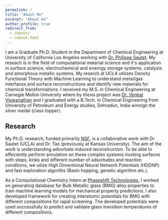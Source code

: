 ```yaml
---
permalink: /
title: "About Me"
excerpt: "About me"
author_profile: true
redirect_from: 
  - /about/
  - /about.html
---
```


I am a Graduate Ph.D. Student in the Department of Chemical Engineering at University of California Los Angeles working with [Dr. Philippe Sautet](http://www.seas.ucla.edu/sautet-group/member/).  My reseach is in the field of computational material science and it's application in surface science, electrochemical and enenrgy storage systems, catalysis and amorphous metallic systems. My reserch at UCLA utilizes Density Functional Theory with Machine Learning to understand metal/gas interfaces and surface reconstructions and identify new materials for chemical transformations. I received my M.S. in Chemical Engineering at Carnegie Mellon University where by thesis project was [Dr. Venkat Viswanathan](https://www.cmu.edu/me/venkatgroup/index.html) and I graduated with a B.Tech. in Chemical Engineering from University of Petroleum and Energy studies, Dehradun, India winnign the silver medal (class topper). 

Research
------------------
My Ph.D. research, funded primarily [NSF](https://www.nsf.gov/awardsearch/showAward?AWD_ID=1800601&HistoricalAwards=false), is a collaborative work with Dr. Sautet (UCLA) and Dr. Tao (previously at Kansas University). The aim of the work is understanding adsorbate induced reconstruction. To be able to effeciently perform simulation on these complex systems involing surfaces with steps, kinks and different number of adsorbates and reaction conditions, we uilize High Dimentional Neural Network Potentials (HDDNP) and fast exploration algoriths (Basin hopping, genetic algorithm etc.).  

As a Computational Chemistry Intern at [Phaseshift Technologies](https://www.thephaseshift.com/), I worked on generating database for Bulk Metallic glass (BMG) alloy properties to train machine learning models for mechanical property predictions. I also developed framework for creating interatomic potentials for BMG with different compositions for rapid screening. The developed potentials were used successfully to predict and validate glass transition temperatures of different compositions.
